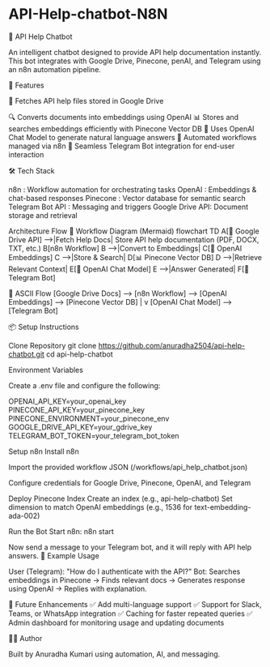 # API-Help-chatbot-N8N

📖  API Help Chatbot

An intelligent chatbot designed to provide API help documentation instantly. This bot integrates with Google Drive, Pinecone, penAI, and Telegram using an n8n automation pipeline.

🚀 Features

📂 Fetches API help files stored in Google Drive

🔍 Converts documents into embeddings using OpenAI
📊 Stores and searches embeddings efficiently with Pinecone Vector DB
🤖 Uses OpenAI Chat Model to generate natural language answers
🔗 Automated workflows managed via n8n
💬 Seamless Telegram Bot integration for end-user interaction

🛠️ Tech Stack

n8n : Workflow automation for orchestrating tasks OpenAI : Embeddings & chat-based responses Pinecone : Vector database for semantic search Telegram Bot API : Messaging and triggers Google Drive API: Document storage and retrieval

Architecture Flow 🔹 Workflow Diagram (Mermaid) flowchart TD A[📂 Google Drive API] -->|Fetch Help Docs| Store API help documentation (PDF, DOCX, TXT, etc.) B[n8n Workflow] B -->|Convert to Embeddings| C[🔎 OpenAI Embeddings] C -->|Store & Search| D[📊 Pinecone Vector DB] D -->|Retrieve Relevant Context| E[🤖 OpenAI Chat Model] E -->|Answer Generated| F[💬 Telegram Bot]

🔹 ASCII Flow [Google Drive Docs] --> [n8n Workflow] --> [OpenAI Embeddings] --> [Pinecone Vector DB] | v [OpenAI Chat Model] --> [Telegram Bot]

📦 Setup Instructions

Clone Repository git clone https://github.com/anuradha2504/api-help-chatbot.git cd api-help-chatbot

Environment Variables

Create a .env file and configure the following:

OPENAI_API_KEY=your_openai_key PINECONE_API_KEY=your_pinecone_key PINECONE_ENVIRONMENT=your_pinecone_env GOOGLE_DRIVE_API_KEY=your_gdrive_key TELEGRAM_BOT_TOKEN=your_telegram_bot_token

Setup n8n
Install n8n

Import the provided workflow JSON (/workflows/api_help_chatbot.json)

Configure credentials for Google Drive, Pinecone, OpenAI, and Telegram

Deploy Pinecone Index Create an index (e.g., api-help-chatbot) Set dimension to match OpenAI embeddings (e.g., 1536 for text-embedding-ada-002)

Run the Bot Start n8n: n8n start

Now send a message to your Telegram bot, and it will reply with API help answers. 📌 Example Usage

User (Telegram): "How do I authenticate with the API?" Bot: Searches embeddings in Pinecone → Finds relevant docs → Generates response using OpenAI → Replies with explanation.

🔮 Future Enhancements ✅ Add multi-language support ✅ Support for Slack, Teams, or WhatsApp integration ✅ Caching for faster repeated queries ✅ Admin dashboard for monitoring usage and updating documents

👨‍💻 Author

Built by Anuradha Kumari using automation, AI, and messaging.
